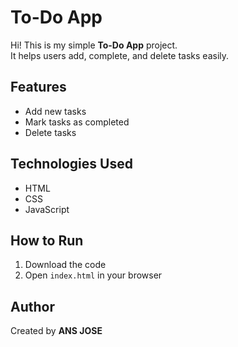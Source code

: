 #  To-Do App  

  Hi! This is my simple **To-Do App** project.  
  It helps users add, complete, and delete tasks easily.  

## Features
  - Add new tasks  
  - Mark tasks as completed  
  - Delete tasks  

##  Technologies Used
  - HTML  
  - CSS  
  - JavaScript  

##  How to Run
  1. Download the code  
  2. Open `index.html` in your browser  

##  Author
  Created by **ANS JOSE**  
